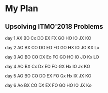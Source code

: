 # My Plan

## Upsolving ITMO'2018 Problems

day 1 AX BO Cx DO EX FX GO HO IO JX KO

day 2 AO BX CO DO EO FO GO HX IO JO KX Lx

day 3 AO BO CO DX Eo FO GO HO IO JO Kx LO

day 4 AO BX Cx Dx EO FO GX Hx IO Jx KO

day 5 AO BO CO DO EX FO Gx Hx IX JX KO

day 6 Ao BX CO DX EX FO GO HO IO JX Ko
